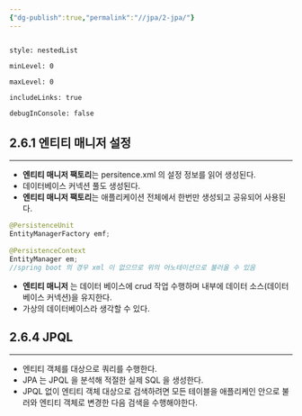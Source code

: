 ```yaml
---
{"dg-publish":true,"permalink":"//jpa/2-jpa/"}
---
```




```table-of-contents

style: nestedList

minLevel: 0

maxLevel: 0

includeLinks: true

debugInConsole: false

```
## 2.6.1 엔티티 매니저 설정
----
- **엔티티 매니저 팩토리**는 persitence.xml 의 설정 정보를 읽어 생성된다.
- 데이터베이스 커넥션 풀도 생성된다.
- **엔티티 매니저 팩토리**는 애플리케이션 전체에서 한번만 생성되고 공유되어 사용된다.

```java
@PersistenceUnit  
EntityManagerFactory emf;  
  
@PersistenceContext  
EntityManager em;
//spring boot 의 경우 xml 이 없으므로 위의 어노테이션으로 불러올 수 있음
```

- **엔티티 매니저** 는  데이터 베이스에 crud 작업 수행하며 내부에 데이터 소스(데이터베이스 커넥션)을 유지한다.
- 가상의 데이터베이스라 생각할 수 있다.


## 2.6.4 JPQL
---
- 엔티티 객체를 대상으로 쿼리를 수행한다.
- JPA 는 JPQL 을 분석해 적절한 실제 SQL 을 생성한다.
- JPQL 없이 엔티티 객체 대상으로 검색하려면 모든 테이블을 애플리케인 안으로 불러와 엔티티 객체로 변경한 다음 검색을 수행해야한다.